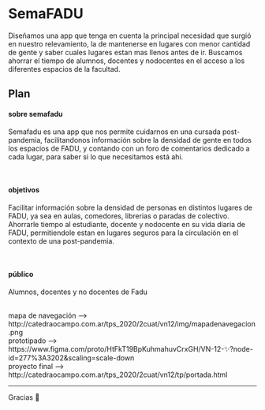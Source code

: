 # SemaFADU
Diseñamos una app que tenga en cuenta la principal necesidad que surgió en nuestro relevamiento, la de mantenerse en lugares con menor cantidad de gente y saber cuales lugares estan mas llenos antes de ir. Buscamos ahorrar el tiempo de alumnos, docentes y nodocentes en el acceso a los diferentes espacios de la facultad.

<h2> Plan </h2>
<h4>sobre semafadu </h4>
<p>Semafadu es una app que nos permite cuidarnos en una cursada post-pandemia, facilitandonos información sobre la densidad de gente en todos los espacios de FADU, y contando con un foro de comentarios dedicado a cada lugar, para saber si lo que necesitamos está ahi. </p>
<br>
<h4> objetivos </h4>
<p>Facilitar información sobre la densidad de personas en distintos lugares de FADU, ya sea en aulas, comedores, librerias o paradas de colectivo. Ahorrarle tiempo al estudiante, docente y nodocente en su vida diaria de FADU, permitiendole estan en lugares seguros para la circulación en el contexto de una post-pandemia.</p>
<br>
<h4>público</h4>
<p>Alumnos, docentes y no docentes de Fadu</p>
<br>
mapa de navegación ⟶ http://catedraocampo.com.ar/tps_2020/2cuat/vn12/img/mapadenavegacion.png
<br>
prototipado ⟶ https://www.figma.com/proto/HtFkT19BpKuhmahuvCrxGH/VN-12-✨?node-id=277%3A3202&scaling=scale-down
<br>
proyecto final ⟶ http://catedraocampo.com.ar/tps_2020/2cuat/vn12/tp/portada.html
<br>
<hr>
<p>Gracias 🤠</p>
